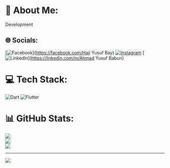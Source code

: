 # 💫 About Me:
Development


## 🌐 Socials:
[![Facebook](https://img.shields.io/badge/Facebook-%231877F2.svg?logo=Facebook&logoColor=white)](https://facebook.com/Haji Yusuf Bay) [![Instagram](https://img.shields.io/badge/Instagram-%23E4405F.svg?logo=Instagram&logoColor=white)](https://instagram.com/yusuf_bay_001) [![LinkedIn](https://img.shields.io/badge/LinkedIn-%230077B5.svg?logo=linkedin&logoColor=white)](https://linkedin.com/in/Ahmad Yusuf Baburi) 

# 💻 Tech Stack:
![Dart](https://img.shields.io/badge/dart-%230175C2.svg?style=for-the-badge&logo=dart&logoColor=white) ![Flutter](https://img.shields.io/badge/Flutter-%2302569B.svg?style=for-the-badge&logo=Flutter&logoColor=white)
# 📊 GitHub Stats:
![](https://github-readme-stats.vercel.app/api?username=yusufbay001&theme=dark&hide_border=false&include_all_commits=false&count_private=false)<br/>
![](https://github-readme-streak-stats.herokuapp.com/?user=yusufbay001&theme=dark&hide_border=false)<br/>
![](https://github-readme-stats.vercel.app/api/top-langs/?username=yusufbay001&theme=dark&hide_border=false&include_all_commits=false&count_private=false&layout=compact)

---
[![](https://visitcount.itsvg.in/api?id=yusufbay001&icon=0&color=0)](https://visitcount.itsvg.in)

<!-- Proudly created with GPRM ( https://gprm.itsvg.in ) -->

